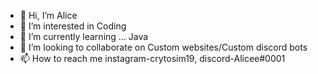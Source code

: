 - 👋 Hi, I’m Alice
- 👀 I’m interested in Coding
- 🌱 I’m currently learning ... Java
- 💞️ I’m looking to collaborate on Custom websites/Custom discord bots
- 📫 How to reach me instagram-crytosim19, discord-Alicee#0001

<!---
Alicee1991/Alicee1991 is a ✨ special ✨ repository because its `README.md` (this file) appears on your GitHub profile.
You can click the Preview link to take a look at your changes.
--->
